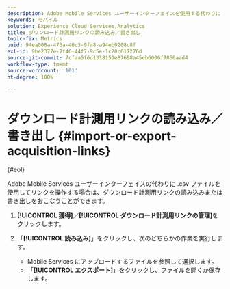 ```yaml
---
description: Adobe Mobile Services ユーザーインターフェイスを使用する代わりに .csv ファイルを使用してリンクを処理したい場合は、ダウンロード計測用リンクをインポートまたはエクスポートします。
keywords: モバイル
solution: Experience Cloud Services,Analytics
title: ダウンロード計測用リンクの読み込み／書き出し
topic-fix: Metrics
uuid: 94ea008a-473a-40c3-9fa8-a94eb0208c8f
exl-id: 9be2377e-7f46-44f7-9c5e-1c20c617276d
source-git-commit: 7cfaa5f6d1318151e87698a45eb6006f7850aad4
workflow-type: tm+mt
source-wordcount: '101'
ht-degree: 100%

---
```


# ダウンロード計測用リンクの読み込み／書き出し {#import-or-export-acquisition-links}

{#eol}

Adobe Mobile Services ユーザーインターフェイスの代わりに .csv ファイルを使用してリンクを操作する場合は、ダウンロード計測用リンクの読み込みまたは書き出しをおこなうことができます。

1. **[!UICONTROL 獲得]**／**[!UICONTROL ダウンロード計測用リンクの管理]**&#x200B;をクリックします。
1. 「**[!UICONTROL 読み込み]**」をクリックし、次のどちらかの作業を実行します。

   * Mobile Services にアップロードするファイルを参照して選択します。
   * 「**[!UICONTROL エクスポート]**」をクリックし、ファイルを開くか保存します。
